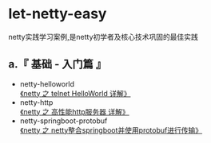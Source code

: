 # let-netty-easy
netty实践学习案例,是netty初学者及核心技术巩固的最佳实践


## a.『 基础 - 入门篇 』
- netty-helloworld<br>
[《netty 之 telnet HelloWorld 详解》](https://github.com/sanshengshui/netty-learning-example/tree/master/netty-helloworld)<br>
- netty-http<br>
[《netty 之 高性能http服务器 详解》](https://github.com/sanshengshui/netty-learning-example/tree/master/netty-http)<br>
- netty-springboot-protobuf<br>
[《netty 之 netty整合springboot并使用protobuf进行传输》](https://github.com/sanshengshui/netty-learning-example/tree/master/netty-springboot-protobuf)<br>
